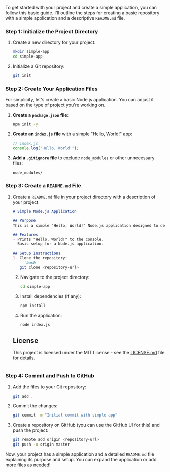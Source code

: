 To get started with your project and create a simple application, you can follow this basic guide. I'll outline the steps for creating a basic repository with a simple application and a descriptive `README.md` file.

### Step 1: Initialize the Project Directory

1. Create a new directory for your project:
   ```bash
   mkdir simple-app
   cd simple-app
   ```

2. Initialize a Git repository:
   ```bash
   git init
   ```

### Step 2: Create Your Application Files

For simplicity, let's create a basic Node.js application. You can adjust it based on the type of project you're working on.

1. **Create a `package.json` file**:
   ```bash
   npm init -y
   ```

2. **Create an `index.js` file** with a simple "Hello, World!" app:
   ```javascript
   // index.js
   console.log("Hello, World!");
   ```

3. **Add a `.gitignore` file** to exclude `node_modules` or other unnecessary files:
   ```bash
   node_modules/
   ```

### Step 3: Create a `README.md` File

1. Create a `README.md` file in your project directory with a description of your project:

   ```markdown
   # Simple Node.js Application

   ## Purpose
   This is a simple "Hello, World!" Node.js application designed to demonstrate how to set up a basic Node.js project and include necessary files for GitHub repository management.

   ## Features
   - Prints "Hello, World!" to the console.
   - Basic setup for a Node.js application.

   ## Setup Instructions
   1. Clone the repository:
      ```bash
      git clone <repository-url>
      ```

   2. Navigate to the project directory:
      ```bash
      cd simple-app
      ```

   3. Install dependencies (if any):
      ```bash
      npm install
      ```

   4. Run the application:
      ```bash
      node index.js
      ```

   ## License
   This project is licensed under the MIT License - see the [LICENSE.md](LICENSE.md) file for details.
   ```

### Step 4: Commit and Push to GitHub

1. Add the files to your Git repository:
   ```bash
   git add .
   ```

2. Commit the changes:
   ```bash
   git commit -m "Initial commit with simple app"
   ```

3. Create a repository on GitHub (you can use the GitHub UI for this) and push the project:

   ```bash
   git remote add origin <repository-url>
   git push -u origin master
   ```

Now, your project has a simple application and a detailed `README.md` file explaining its purpose and setup. You can expand the application or add more files as needed!
